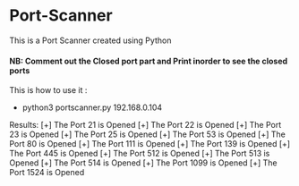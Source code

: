 # Port-Scanner
This is a Port Scanner created using Python

#### NB: Comment out the Closed port part and Print inorder to see the closed ports

This is how to use it :

- python3 portscanner.py 192.168.0.104

Results:
[+] The Port 21 is Opened
[+] The Port 22 is Opened
[+] The Port 23 is Opened
[+] The Port 25 is Opened
[+] The Port 53 is Opened
[+] The Port 80 is Opened
[+] The Port 111 is Opened
[+] The Port 139 is Opened
[+] The Port 445 is Opened
[+] The Port 512 is Opened
[+] The Port 513 is Opened
[+] The Port 514 is Opened
[+] The Port 1099 is Opened
[+] The Port 1524 is Opened


